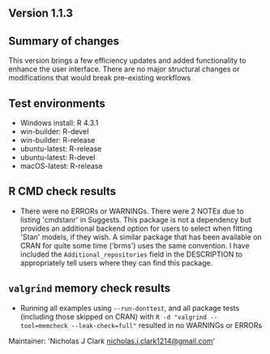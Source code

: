 ## Version 1.1.3

## Summary of changes
This version brings a few efficiency updates and added functionality to enhance the user interface. There are no major structural changes or modifications that would break pre-existing workflows

## Test environments
* Windows install: R 4.3.1
* win-builder: R-devel
* win-builder: R-release
* ubuntu-latest: R-release
* ubuntu-latest: R-devel
* macOS-latest: R-release

## R CMD check results
* There were no ERRORs or WARNINGs. There were 2 NOTEs due to listing 'cmdstanr' in Suggests. This package is not a dependency but provides an additional backend option for users to select when fitting 'Stan' models, if they wish. A similar package that has been available on CRAN for quite some time ('brms') uses the same convention. I have included the `Additional_repositories` field in the DESCRIPTION to appropriately tell users where they can find this package.

## `valgrind` memory check results
* Running all examples using `--run-donttest`, and all package tests (including those skipped on CRAN) with `R -d "valgrind --tool=memcheck --leak-check=full"` resulted in no WARNINGs or ERRORs

Maintainer: 'Nicholas J Clark <nicholas.j.clark1214@gmail.com>'
